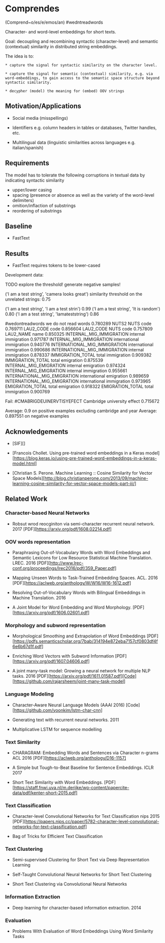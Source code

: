 # Comprendes

(Comprend~o/es/e/emos/an) #wedntreadwords

Character- and word-level embeddings for short texts.

Goal: decoupling and recombining syntactic (character-level) and semantic (contextual) similarity in distributed string embeddings.

The idea is to:

	* capture the signal for syntactic similarity on the character level.

	* capture the signal for semantic (contextual) similarity, e.g. via word-embeddings, to gain access to the semantic space structure beyond syntactic similarity.

	* decypher (model) the meaning for (embed) OOV strings


## Motivation/Applications

* Social media (misspellings)

* Identifiers e.g. column headers in tables or databases, Twitter handles, etc.

* Multilingual data (linguistic similarities across languages e.g. italian/spanish)


## Requirements

The model has to tolerate the following corruptions in textual data by indicating syntactic similarity 

* upper/lower casing
* spacing (presence or absence as well as the variety of the word-level delimiters)
* omition/inflaction of substrings
* reordering of substrings


## Baseline

* FastText

## Results

* FastText requires tokens to be lower-cased

Development data:


TODO explore the threshold! generate negative samples!

('I am a test string', 'camera looks great')
similarity threshold on the unrelated strings: 0.75

('I am a test string', 'I am a test strin')
0.99
('I am a test string', 'It is random')
0.80
('I am a test string', 'Iamateststring')
0.86


#wedontreadwords	we do not read words
0.780289
NUTS2	NUTS code
0.769711
LAU2_CODE	code
0.856604
LAU2_CODE	NUTS code
0.757809
LAU2_NAME	name
0.850325
INTERNAL_MIG_IMMIGRATION	internal immigration
0.971787
INTERNAL_MIG_IMMIGRATION	international immigration
0.940776
INTERNATIONAL_MIG_IMMIGRATION	international immigration
0.990686
INTERNATIONAL_MIG_IMMIGRATION	internal immigration
0.878337
IMMIGRATION_TOTAL	total immigration
0.909382
IMMIGRATION_TOTAL	total emigration
0.875539
INTERNAL_MIG_EMIGRATION	internal emigration
0.974324
INTERNAL_MIG_EMIGRATION	internal immigration
0.955661
INTERNATIONAL_MIG_EMIGRATION	international emigration
0.989659
INTERNATIONAL_MIG_EMIGRATION	international immigration
0.973965
EMIGRATION_TOTAL	total emigration
0.918322
EMIGRATION_TOTAL	total immigration
0.900769

Fail:
#CMABRIGDEUINERVTISYEFECT	Cambridge university effect
0.715672

Average: 0.9 on positive examples excluding cambridge and year
Average: 0.897551 on negative examples


## Acknowledgements

* [SIF][]

* [Francois Chollet. Using pre-trained word embeddings in a Keras model][https://blog.keras.io/using-pre-trained-word-embeddings-in-a-keras-model.html]

* [Christian S. Perone. Machine Learning :: Cosine Similarity for Vector Space Models][http://blog.christianperone.com/2013/09/machine-learning-cosine-similarity-for-vector-space-models-part-iii/]

## Related Work

### Character-based Neural Networks

* Robsut wrod reocginiton via semi-character recurrent neural network. 2017 [PDF][https://arxiv.org/pdf/1608.02214.pdf]

### OOV words representation

* Paraphrasing Out-of-Vocabulary Words with Word Embeddings and Semantic Lexicons for Low Resource Statistical Machine Translation. LREC. 2016 [PDF][http://www.lrec-conf.org/proceedings/lrec2016/pdf/359_Paper.pdf]

* Mapping Unseen Words to Task-Trained Embedding Spaces. ACL. 2016 [PDF][https://aclweb.org/anthology/W/W16/W16-1612.pdf]

* Resolving Out-of-Vocabulary Words with Bilingual Embeddings in Machine Translation. 2016

* A Joint Model for Word Embedding and Word Morphology. [PDF][https://arxiv.org/pdf/1606.02601.pdf]

### Morphology and subword representation

* Morphological Smoothing and Extrapolation of Word Embeddings [PDF][https://pdfs.semanticscholar.org/7bab/314194e872eba7157cf0803df4f6e6b67d1f.pdf]

* Enriching Word Vectors with Subword Information [PDF][https://arxiv.org/pdf/1607.04606.pdf]

* A joint many-task model: Growing a neural network for multiple NLP tasks. 2016 [PDF][https://arxiv.org/pdf/1611.01587.pdf][Code][https://github.com/rajarsheem/joint-many-task-model]

### Language Modeling

* Character-Aware Neural Language Models (AAAI 2016) [Code][https://github.com/yoonkim/lstm-char-cnn]

* Generating text with recurrent neural networks. 2011

* Multiplicative LSTM for sequence modelling

### Text Similarity

* CHARAGRAM: Embedding Words and Sentences via Character n-grams ACL 2016 [PDF][https://aclweb.org/anthology/D16-1157]

* A Simple but Tough-to-Beat Baseline for Sentence Embeddings. ICLR 2017

* Short Text Similarity with Word Embeddings. [PDF][https://staff.fnwi.uva.nl/m.derijke/wp-content/papercite-data/pdf/kenter-short-2015.pdf]

### Text Classification

* Character-level Convolutional Networks for Text Classification	nips		2015
[PDF][https://papers.nips.cc/paper/5782-character-level-convolutional-networks-for-text-classification.pdf]

* Bag of Tricks for Efficient Text Classification

### Text Clustering

* Semi-supervised Clustering for Short Text via Deep Representation Learning

* Self-Taught Convolutional Neural Networks for Short Text Clustering

* Short Text Clustering via Convolutional Neural Networks

### Information Extraction

* Deep learning for character-based information extraction. 2014

### Evaluation

* Problems With Evaluation of Word Embeddings Using Word Similarity Tasks
